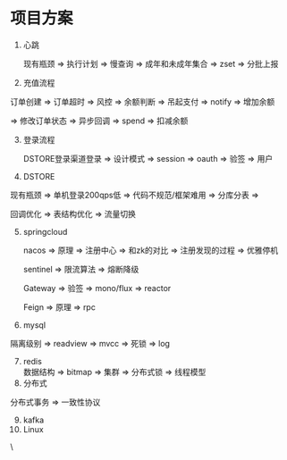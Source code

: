 # 项目方案

1.  心跳

    现有瓶颈 =>  执行计划 => 慢查询 => 成年和未成年集合 => zset => 分批上报
2. 充值流程

&#x20;      订单创建 => 订单超时 => 风控 => 余额判断 => 吊起支付 => notify => 增加余额

&#x20;      \=> 修改订单状态 => 异步回调 => spend => 扣减余额

3.  登录流程

    DSTORE登录渠道登录 => 设计模式 => session => oauth => 验签 => 用户
4. DSTORE

&#x20;      现有瓶颈 => 单机登录200qps低 => 代码不规范/框架难用 => 分库分表 =>

&#x20;      回调优化 => 表结构优化 => 流量切换

5.  springcloud

    nacos => 原理 => 注册中心 => 和zk的对比 => 注册发现的过程 => 优雅停机

    sentinel => 限流算法 => 熔断降级

    Gateway => 验签 => mono/flux => reactor

    Feign => 原理 => rpc
6. mysql

&#x20;     隔离级别 => readview => mvcc => 死锁 => log

7. redis \
   数据结构 => bitmap => 集群 => 分布式锁 => 线程模型
8. 分布式

&#x20;      分布式事务 => 一致性协议

9. kafka
10. Linux

\
